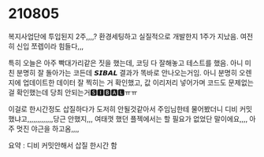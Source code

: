 # 210805

복지사업단에 투입된지 2주,,,,? 환경세팅하고 실질적으로 개발한지 1주가 지났음. 여전히 신입 쪼렙이라 힘들다,,,



특히 오늘은 아주 빡대가리같은 짓을 했는데, 코딩 다 잘해놓고 테스트를 했음. 아니 미친 분명히 잘 돌아가는 코든데 𝙎𝙄𝘽𝘼𝙇 결과가 똑바로 안나오는거임. 아니 분명히 오렌지에 업데이트한 데이터 잘 찍히는 거 확인했고, 값 이리저리 넣어가며 코드도 문제없는걸 확인했는데 당최 안되는거🆂🅸🅱🅰🅻ㅠㅠ

이걸로 한시간정도 삽질하다가 도저히 안될것같아서 주임님한테 물어봤더니 디비 커밋했냐고,,,,,,,,,,,,,당근 안했지,,, 여태껏 했던 플젝에서는 할 필요가 없었단 말이에요,,,, 아주 멋진 야근을 하고옴,,,,



요약 : 디비 커밋안해서 삽질 한시간 함
